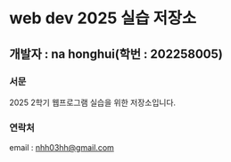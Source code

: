 # web dev 2025 실습 저장소
## 개발자 : na honghui(학번 : 202258005)
### 서문
2025 2학기
웹프로그램 실습을 위한 저장소입니다.

### 연락처
email : nhh03hh@gmail.com